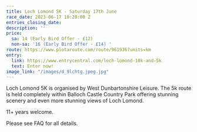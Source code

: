 ```yaml
---
title: Loch Lomond 5K - Saturday 17th June
race_date: 2023-06-17 10:20:00 Z
entries_closing_date: 
description: ''
price:
  sa: 14 (Early Bird Offer - £12)
  non-sa: '16 (Early Bird Offer - £14) '
route: https://www.plotaroute.com/route/961936?units=km
entry:
  link: https://www.entrycentral.com/loch-lomond-10k-and-5k
  text: Enter now!
image_link: "/images/d_9lchtg.jpeg.jpg"
---
```


Loch Lomond 5K is organised by West Dunbartonshire Leisure. The 5k route is held completely within Balloch Castle Country Park offering stunning     scenery and even more stunning views of Loch Lomond. 
    
11+ years welcome.
    
Please see FAQ for all details.